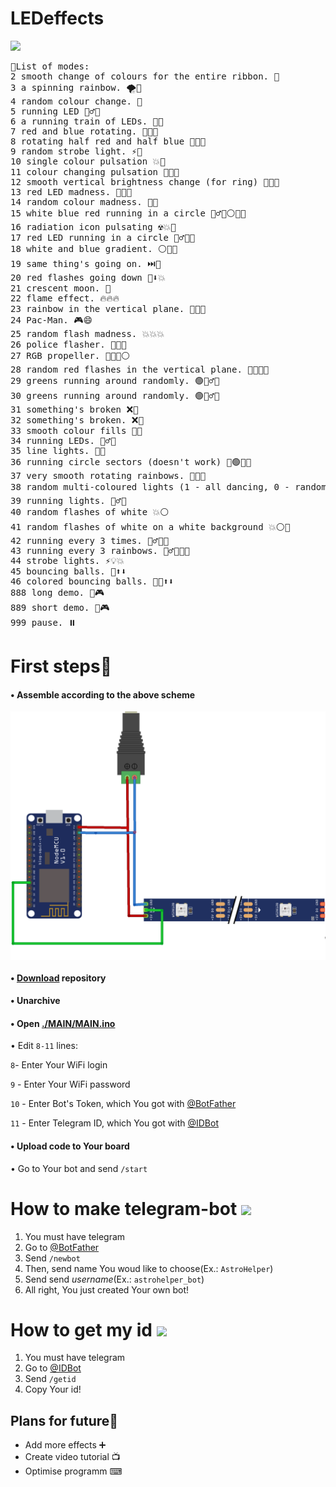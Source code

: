 # LEDeffects
<img src="Design/Presentation.gif" width="400"/>



<pre>📜List of modes:
2 smooth change of colours for the entire ribbon. 🌈
3 a spinning rainbow. 🌪️🌈
4 random colour change. 🎨
5 running LED 🏃‍♂️💡
6 a running train of LEDs. 🚂💡
7 red and blue rotating. 🔴🔵🔄
8 rotating half red and half blue 🔴🔵🔄
9 random strobe light. ⚡🌈
10 single colour pulsation 💥🌈
11 colour changing pulsation 🌈💥🌈
12 smooth vertical brightness change (for ring) 🔆🔼🔽
13 red LED madness. 🔴💡💥
14 random colour madness. 🎨💥
15 white blue red running in a circle 🏃‍♂️🔵⚪🔴🔄
16 radiation icon pulsating ☢️💥🌈
17 red LED running in a circle 🏃‍♂️🔴🔄
18 white and blue gradient. ⚪🔵🌈
19 same thing's going on. ⏭️🔄
20 red flashes going down 🔴⬇️💥
21 crescent moon. 🌙
22 flame effect. 🔥🔥🔥
23 rainbow in the vertical plane. 🌈🔼🔽
24 Pac-Man. 🎮😄
25 random flash madness. 💥💥💥
26 police flasher. 🚨🔵🔴
27 RGB propeller. 🔄🔴🔵⚪
28 random red flashes in the vertical plane. 🔴💥🔼🔽
29 greens running around randomly. 🟢🏃‍♂️🔄
30 greens running around randomly. 🟢🏃‍♂️🔄
31 something's broken ❌🔧
32 something's broken. ❌🔧
33 smooth colour fills 🎨🔆
34 running LEDs. 🏃‍♂️💡
35 line lights. 🚦💡
36 running circle sectors (doesn't work) 🔴🟢🔵🔄
37 very smooth rotating rainbows. 🌈🔄🌈
38 random multi-coloured lights (1 - all dancing, 0 - random 1 diode) 🎨💃🔴🔵🟢🌈
39 running lights. 🏃‍♂️💡
40 random flashes of white 💥⚪
41 random flashes of white on a white background 💥⚪🔳
42 running every 3 times. 🏃‍♂️🔄⏰
43 running every 3 rainbows. 🏃‍♂️🔄🌈⏰
44 strobe lights. ⚡💡💥
45 bouncing balls. 🏀⬆️⬇️
46 colored bouncing balls. 🎨🏀⬆️⬇️
888 long demo. 🎉🎮
889 short demo. 🎉🎮
999 pause. ⏸️
</pre>

# First steps🐾
<h4>• Assemble according to the above scheme</h4>
<img align="center"  width="800px" src="Design/sheme.png" />

<h4>•  <a href="https://github.com/astrosander/LEDeffects/archive/refs/heads/main.zip">Download</a> repository</h4>

<h4>•  Unarchive</h4>

<h4>•  Open <a href="https://github.com/astrosander/LEDeffects/blob/main/MAIN/MAIN.ino">./MAIN/MAIN.ino</a></h4>

• Edit ```8-11``` lines:

```8```- Enter Your WiFi login

```9``` - Enter Your WiFi password

```10``` - Enter Bot's Token, which You got with 
<a href="https://github.com/astrosander/LEDeffects/edit/main/README.md#how-to-make-telegram-bot">@BotFather</a>

```11``` - Enter Telegram ID, which You got with <a href="https://github.com/astrosander/LEDeffects/edit/main/README.md#how-to-get-my-id">@IDBot</a>

  
<h4>• Upload code to Your board</h4>

• Go to Your bot and send 
```/start```


# How to make telegram-bot <img align="center"  width="40px" src="Design/bot_father.png" /> 

1. You must have telegram
2. Go to <a href="https://t.me/BotFather">@BotFather</a>
3. Send ```/newbot```
4. Then, send name You woud like to choose(Ex.: ```AstroHelper```)
5. Send send *username*(Ex.: ```astrohelper_bot```)
6. All right, You just created Your own bot!

# How to get my id <img align="center"  width="35px" src="Design/myid.jpg" /> 

1. You must have telegram
2. Go to <a href="https://t.me/myidbot">@IDBot</a>
3. Send ```/getid```
4. Copy Your id!

##  Plans for future📜
<ul>
  <li>Add more effects ➕
  <li>Create video tutorial 📺
  <li>Optimise programm ⌨</li>
</ul>
